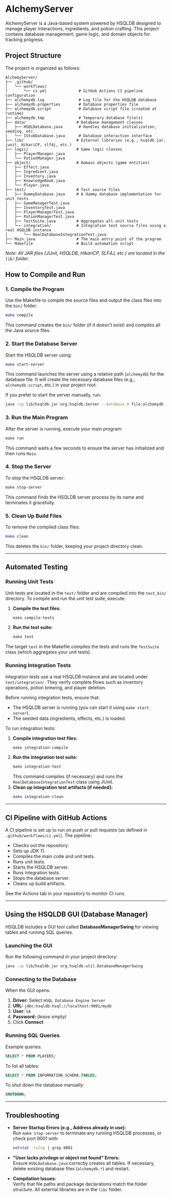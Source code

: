 # AlchemyServer

AlchemyServer is a Java-based system powered by HSQLDB designed to manage player interactions, ingredients, and potion crafting. This project contains database management, game logic, and domain objects for tracking progress.

## Project Structure

The project is organized as follows:

```
AlchemyServer/
├── .github/
│   └── workflows/
│       └── ci.yml              # GitHub Actions CI pipeline configuration
├── alchemydb.log               # Log file for the HSQLDB database
├── alchemydb.properties        # Database properties file
├── alchemydb.script            # Database script file (created at runtime)
├── alchemydb.tmp               # Temporary database file(s)
├── data/                      # Database management classes
│   ├── HSQLDatabase.java       # Handles database initialization, seeding, etc.
│   └── IStubDatabase.java      # Database interaction interface
├── lib/                       # External libraries (e.g., hsqldb.jar, junit, HikariCP, slf4j, etc.)
├── logic/                     # Game logic classes
│   ├── PlayerManager.java
│   └── PotionManager.java
├── object/                    # Domain objects (game entities)
│   ├── Effect.java
│   ├── Ingredient.java
│   ├── Inventory.java
│   ├── KnowledgeBook.java
│   └── Player.java
├── test/                      # Test source files
│   ├── DummyDatabase.java     # A dummy database implementation for unit tests
│   ├── GameManagerTest.java
│   ├── InventoryTest.java
│   ├── PlayerManagerTest.java
│   ├── PotionManagerTest.java
│   ├── TestSuite.java         # Aggregates all unit tests
│   └── integration/           # Integration test source files using a real HSQLDB instance
│       └── RealDatabaseIntegrationTest.java
├── Main.java                  # The main entry point of the program
└── Makefile                   # Build automation script
```

*Note: All JAR files (JUnit, HSQLDB, HikariCP, SLF4J, etc.) are located in the `lib/` folder.*

## How to Compile and Run

### 1. Compile the Program
Use the Makefile to compile the source files and output the class files into the `bin/` folder:
```bash
make compile
```
This command creates the `bin/` folder (if it doesn’t exist) and compiles all the Java source files.

### 2. Start the Database Server
Start the HSQLDB server using:
```bash
make start-server
```
This command launches the server using a relative path (`alchemydb`) for the database file. It will create the necessary database files (e.g., `alchemydb.script`, etc.) in your project root.

If you prefer to start the server manually, run:
```bash
java -cp lib/hsqldb.jar org.hsqldb.Server --database.0 file:alchemydb --dbname.0 mydb
```

### 3. Run the Main Program
After the server is running, execute your main program:
```bash
make run
```
This command waits a few seconds to ensure the server has initialized and then runs `Main`.

### 4. Stop the Server
To stop the HSQLDB server:
```bash
make stop-server
```
This command finds the HSQLDB server process by its name and terminates it gracefully.

### 5. Clean Up Build Files
To remove the compiled class files:
```bash
make clean
```
This deletes the `bin/` folder, keeping your project directory clean.

---

## Automated Testing

### Running Unit Tests

Unit tests are located in the `test/` folder and are compiled into the `test_bin/` directory. To compile and run the unit test suite, execute:

1. **Compile the test files:**
   ```bash
   make compile-tests
   ```
2. **Run the test suite:**
   ```bash
   make test
   ```
The target `test` in the Makefile compiles the tests and runs the `TestSuite` class (which aggregates your unit tests).

### Running Integration Tests

Integration tests use a real HSQLDB instance and are located under `test/integration/`. They verify complete flows such as inventory operations, potion brewing, and player deletion.

Before running integration tests, ensure that:
- The HSQLDB server is running (you can start it using `make start-server`).
- The seeded data (ingredients, effects, etc.) is loaded.

To run integration tests:

1. **Compile integration test files:**
   ```bash
   make integration-compile
   ```
2. **Run the integration test suite:**
   ```bash
   make integration-test
   ```
   This command compiles (if necessary) and runs the `RealDatabaseIntegrationTest` class using JUnit.
3. **Clean up integration test artifacts (if needed):**
   ```bash
   make integration-clean
   ```

---

## CI Pipeline with GitHub Actions

A CI pipeline is set up to run on push or pull requests (as defined in `.github/workflows/ci.yml`). The pipeline:
- Checks out the repository.
- Sets up JDK 11.
- Compiles the main code and unit tests.
- Runs unit tests.
- Starts the HSQLDB server.
- Runs integration tests.
- Stops the database server.
- Cleans up build artifacts.

See the Actions tab in your repository to monitor CI runs.

---

## Using the HSQLDB GUI (Database Manager)

HSQLDB includes a GUI tool called **DatabaseManagerSwing** for viewing tables and running SQL queries.

### Launching the GUI
Run the following command in your project directory:
```bash
java -cp lib/hsqldb.jar org.hsqldb.util.DatabaseManagerSwing
```

### Connecting to the Database
When the GUI opens:
1. **Driver:** Select `HSQL Database Engine Server`
2. **URL:** `jdbc:hsqldb:hsql://localhost:9001/mydb`
3. **User:** `SA`
4. **Password:** *(leave empty)*
5. Click **Connect**

### Running SQL Queries
Example queries:
```sql
SELECT * FROM PLAYERS;
```
To list all tables:
```sql
SELECT * FROM INFORMATION_SCHEMA.TABLES;
```
To shut down the database manually:
```sql
SHUTDOWN;
```

---

## Troubleshooting

- **Server Startup Errors (e.g., Address already in use):**  
  Run `make stop-server` to terminate any running HSQLDB processes, or check port 9001 with:
  ```bash
  netstat -tulnp | grep 9001
  ```

- **"User lacks privilege or object not found" Errors:**  
  Ensure `HSQLDatabase.java` correctly creates all tables. If necessary, delete existing database files (`alchemydb.*`) and restart.

- **Compilation Issues:**  
  Verify that file paths and package declarations match the folder structure. All external libraries are in the `lib/` folder.
